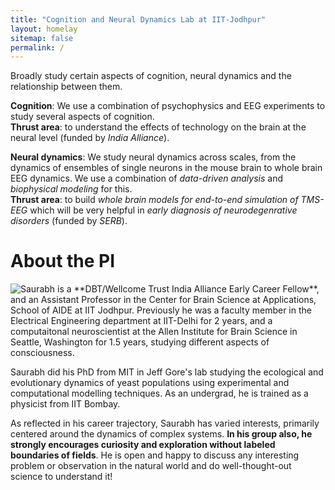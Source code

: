 ```yaml
---
title: "Cognition and Neural Dynamics Lab at IIT-Jodhpur"
layout: homelay
sitemap: false
permalink: /
---
```

Broadly study certain aspects of cognition, neural dynamics and the relationship between them.  

**Cognition**: We use a combination of psychophysics and EEG experiments to study several aspects of cognition.  
**Thrust area**: to understand the effects of technology on the brain at the neural level (funded by *India Alliance*).  

**Neural dynamics**: We study neural dynamics across scales, from the dynamics of ensembles of single neurons in the mouse brain to whole brain EEG dynamics. We use a combination of *data-driven analysis* and *biophysical modeling* for this.  
**Thrust area**: to build *whole brain models for end-to-end simulation of TMS-EEG* which will be very helpful in *early diagnosis of neurodegenrative disorders* (funded by *SERB*).

# About the PI

<div class="row" markdown="1">
<div class="col-sm-4" markdown="1">
<img src="https://drive.google.com/thumbnail?id=1H1eMgF_1yUvdHzjVKdAMwETGMdOuY0av&sz=w600" class="img-responsive" style="float: left" />
</div>
<div class="col-sm-8" markdown="1">
Saurabh is a **DBT/Wellcome Trust India Alliance Early Career Fellow**, and an Assistant Professor in the Center for Brain Science at Applications, School of AIDE at IIT Jodhpur. Previously he was a faculty member in the Electrical Engineering department at IIT-Delhi for 2 years, and a computaitonal neuroscientist at the Allen Institute for Brain Science in Seattle, Washington for 1.5 years, studying different aspects of consciousness.

Saurabh did his PhD from MIT in Jeff Gore's lab studying the ecological and evolutionary dynamics of yeast populations using experimental and computational modelling techniques. As an undergrad, he is trained as a physicist from IIT Bombay.

As reflected in his career trajectory, Saurabh has varied interests, primarily centered around the dynamics of complex systems. **In his group also, he strongly encourages curiosity and exploration without labeled boundaries of fields**. He is open and happy to discuss any interesting problem or observation in the natural world and do well-thought-out science to understand it!
</div>
</div>